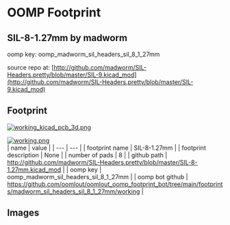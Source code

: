 # OOMP Footprint  
## SIL-8-1.27mm  by madworm  
  
oomp key: oomp_madworm_sil_headers_sil_8_1_27mm  
  
source repo at: [http://github.com/madworm/SIL-Headers.pretty/blob/master/SIL-9.kicad_mod](http://github.com/madworm/SIL-Headers.pretty/blob/master/SIL-9.kicad_mod)  
## Footprint  
  
[![working_kicad_pcb_3d.png](working_kicad_pcb_3d_600.png)](working_kicad_pcb_3d.png)  
  
[![working.png](working_600.png)](working.png)  
| name | value | 
| --- | --- | 
| footprint name | SIL-8-1.27mm | 
| footprint description | None | 
| number of pads | 8 | 
| github path | http://github.com/madworm/SIL-Headers.pretty/blob/master/SIL-8-1.27mm.kicad_mod | 
| oomp key | oomp_madworm_sil_headers_sil_8_1_27mm | 
| oomp bot github | https://github.com/oomlout/oomlout_oomp_footprint_bot/tree/main/footprints/madworm_sil_headers_sil_8_1_27mm/working | 
## Images  
